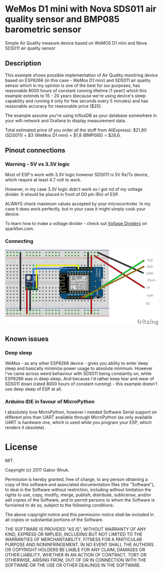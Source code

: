 # WeMos D1 mini with Nova SDS011 air quality sensor and BMP085 barometric sensor
Simple Air Quality measure device based on WeMOS D1 mini and Nova SDS011 air quality sensor

## Description
This example shows possible implementation of Air Quality monitring device based on ESP8266 (in this case - WeMos D1 mini) and SDS011 air quality sensor which in my opinion is one of the best for our purposes, has reasonable 8000 hours of constant running lifetime (1 year!) which this example extends to 15 - 20 years (because we're using device's sleep capability and running it only for few seconds every 5 minutes) and has reasonable accuracy for reasonable price ($25).

The example assume you're using InfluxDB as your database somewhere in your wifi network and Grafana to display measurement data.

Total estimated price (if you order all the stuff from AliExpress): $21,80 (SDS011) + $3 (WeMos D1 mini) + $1,8 (BMP085) = $26,6.

## Pinout connections
### Warning - 5V vs 3.3V logic
Most of ESP's work with 3.3V logic however SDS011 is 5V Rx/Tx device, which require at least 4.7 volt to work.

However, in my case 3.3V logic didn't work so i got rid of my voltage divider. It should be placed in front of D0 pin (Rx) of ESP.

ALWAYS check maximum values accepted by your microcontroler. In my case it does work perfectly, but in your case it might simply cook your device.

To learn how to make a voltage divider - check out [Voltage Dividers](https://learn.sparkfun.com/tutorials/voltage-dividers) on sparkfun.com.

### Connecting

![Breadboard](https://raw.githubusercontent.com/GaborWnuk/wemos_d1_esp8266_nova_sds011/master/001.jpg)

## Known issues
### Deep sleep
WeMos - as any other ESP8266 device - gives you ability to enter deep sleep and basically minimize power usage to absolute minimum. However i've came across weird behaviour with SDS011 being constantly on, while ESP8266 was in deep sleep. And because i'd rather keep tear and wear of SDS011 down (rated 8000 hours of constant running) - this example doesn't use deep sleep of ESP at all.

### Arduino IDE in favour of MicroPython
I absolutely love MicroPython, however i needed Software Serial support on different pins than UART available through MicroPython (as only available UART is hardware one, which is used while you program your ESP, which renders it obsolete).

# License
MIT.

Copyright (c) 2017 Gabor Wnuk.

Permission is hereby granted, free of charge, to any person obtaining a copy
of this software and associated documentation files (the "Software"), to deal
in the Software without restriction, including without limitation the rights
to use, copy, modify, merge, publish, distribute, sublicense, and/or sell
copies of the Software, and to permit persons to whom the Software is
furnished to do so, subject to the following conditions:

The above copyright notice and this permission notice shall be included in all
copies or substantial portions of the Software.

THE SOFTWARE IS PROVIDED "AS IS", WITHOUT WARRANTY OF ANY KIND, EXPRESS OR
IMPLIED, INCLUDING BUT NOT LIMITED TO THE WARRANTIES OF MERCHANTABILITY,
FITNESS FOR A PARTICULAR PURPOSE AND NONINFRINGEMENT. IN NO EVENT SHALL THE
AUTHORS OR COPYRIGHT HOLDERS BE LIABLE FOR ANY CLAIM, DAMAGES OR OTHER
LIABILITY, WHETHER IN AN ACTION OF CONTRACT, TORT OR OTHERWISE, ARISING FROM,
OUT OF OR IN CONNECTION WITH THE SOFTWARE OR THE USE OR OTHER DEALINGS IN THE
SOFTWARE.